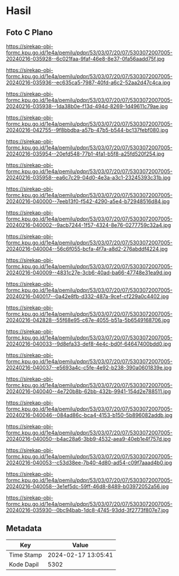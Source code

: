 # Hasil

## Foto C Plano

https://sirekap-obj-formc.kpu.go.id/1e4a/pemilu/pdpr/53/03/07/20/07/5303072007005-20240216-035928--6c021faa-9faf-46e8-8e37-0fa56aadd75f.jpg

https://sirekap-obj-formc.kpu.go.id/1e4a/pemilu/pdpr/53/03/07/20/07/5303072007005-20240216-035936--ec635ca5-7987-40fd-a6c2-52aa2d47c4ca.jpg

https://sirekap-obj-formc.kpu.go.id/1e4a/pemilu/pdpr/53/03/07/20/07/5303072007005-20240216-035938--1da38b0e-f13d-494d-8269-1d49611c79ae.jpg

https://sirekap-obj-formc.kpu.go.id/1e4a/pemilu/pdpr/53/03/07/20/07/5303072007005-20240216-042755--9f8bbdba-a57b-47b5-b544-bc137febf080.jpg

https://sirekap-obj-formc.kpu.go.id/1e4a/pemilu/pdpr/53/03/07/20/07/5303072007005-20240216-035954--20efd548-77b1-4fa1-b5f8-a25fd520f254.jpg

https://sirekap-obj-formc.kpu.go.id/1e4a/pemilu/pdpr/53/03/07/20/07/5303072007005-20240216-035958--ea6c7c29-04d0-4e3a-a3c1-23245393c31b.jpg

https://sirekap-obj-formc.kpu.go.id/1e4a/pemilu/pdpr/53/03/07/20/07/5303072007005-20240216-040000--7eeb13f0-f542-4290-a5e4-b72948516d84.jpg

https://sirekap-obj-formc.kpu.go.id/1e4a/pemilu/pdpr/53/03/07/20/07/5303072007005-20240216-040002--9acb7244-1f57-4324-8e76-0277759c32a4.jpg

https://sirekap-obj-formc.kpu.go.id/1e4a/pemilu/pdpr/53/03/07/20/07/5303072007005-20240216-040004--56c6f055-bcfa-4f7a-a8d2-276abddf4224.jpg

https://sirekap-obj-formc.kpu.go.id/1e4a/pemilu/pdpr/53/03/07/20/07/5303072007005-20240216-040009--4831c27e-3cb6-40ad-ba66-47748e31ea9d.jpg

https://sirekap-obj-formc.kpu.go.id/1e4a/pemilu/pdpr/53/03/07/20/07/5303072007005-20240216-040017--0a42e8fb-d332-487a-9cef-cf229a0c4402.jpg

https://sirekap-obj-formc.kpu.go.id/1e4a/pemilu/pdpr/53/03/07/20/07/5303072007005-20240216-042828--55f68e95-c67e-4055-b51a-5b6549168706.jpg

https://sirekap-obj-formc.kpu.go.id/1e4a/pemilu/pdpr/53/03/07/20/07/5303072007005-20240216-040033--9d8efa33-def8-4e4c-bd0f-64647400bdd0.jpg

https://sirekap-obj-formc.kpu.go.id/1e4a/pemilu/pdpr/53/03/07/20/07/5303072007005-20240216-040037--e5693a4c-c5fe-4e92-b238-390a0601839e.jpg

https://sirekap-obj-formc.kpu.go.id/1e4a/pemilu/pdpr/53/03/07/20/07/5303072007005-20240216-040040--4e720b8b-62bb-432b-9941-154d2e788511.jpg

https://sirekap-obj-formc.kpu.go.id/1e4a/pemilu/pdpr/53/03/07/20/07/5303072007005-20240216-040046--084ad86c-bca4-4153-b150-5b896082addb.jpg

https://sirekap-obj-formc.kpu.go.id/1e4a/pemilu/pdpr/53/03/07/20/07/5303072007005-20240216-040050--b4ac28a6-3bb9-4532-aea9-40eb1e4f757d.jpg

https://sirekap-obj-formc.kpu.go.id/1e4a/pemilu/pdpr/53/03/07/20/07/5303072007005-20240216-040053--c53d38ee-7b40-4d80-ad54-c09f7aaad4b0.jpg

https://sirekap-obj-formc.kpu.go.id/1e4a/pemilu/pdpr/53/03/07/20/07/5303072007005-20240216-040058--3e1ef5dc-59ff-46d8-8489-b03972052a56.jpg

https://sirekap-obj-formc.kpu.go.id/1e4a/pemilu/pdpr/53/03/07/20/07/5303072007005-20240216-035930--0bc94bab-1dc8-4745-93dd-3f2773f807e7.jpg


## Metadata

| Key        | Value               |
| ---------- | ------------------- |
| Time Stamp | 2024-02-17 13:05:41 |
| Kode Dapil | 5302                |



